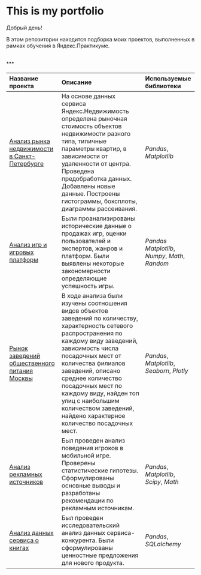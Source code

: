 # This is my portfolio

Добрый день!

В этом репозитории находится подборка моих проектов, выполненных в рамках обучения в Яндекс.Практикуме. 
  
<BR>  
***  
  
| Название проекта | Описание | Используемые библиотеки | 
| :---------------------- | :---------------------- | :---------------------- |
| [Анализ рынка недвижимости в Санкт-Петербурге](project_02_apartments_spb) | На основе данных сервиса Яндекс.Недвижимость определена рыночная стоимость объектов недвижимости разного типа, типичные параметры квартир, в зависимости от удаленности от центра. Проведена предобработка данных. Добавлены новые данные. Построены гистограммы, боксплоты, диаграммы рассеивания.| *Pandas*, *Matplotlib* |
| [Анализ игр и игровых платформ](project_04_games) | Были проанализированы исторические данные о продажах игр, оценки пользователей и экспертов, жанров и платформ. Были выявлены некоторые закономерности определяющие успешность игры.| *Pandas* *Matplotlib*, *Numpy*, *Math*, *Random*|
| [Рынок заведений общественного питания Москвы](project_08_moscow_rests) | В ходе анализа были изучены соотношения видов объектов заведений по количеству, характерность сетевого распространения по каждому виду заведений, зависимость числа посадочных мест от количества филиалов заведений, описано среднее количество посадочных мест по каждому виду, найден топ улиц с наибольшим количеством заведений, найдено характерное количество посадочных мест.| *Pandas*, *Matplotlib*, *Seaborn*, *Plotly* |
| [Анализ рекламных источников](project_12_marketing_source) | Был проведен анализ поведения игроков в мобильной игре. Проверены статистические гипотезы. Сформулированы основные выводы и разработаны рекомендации по рекламным источникам.| *Pandas*, *Matplotlib*, *Scipy*, *Math* |
| [Анализ данных сервиса о книгах](project_13_SQL) | Был проведен исследовательский анализ данных сервиса-конкурента. Были сформулированы ценностные предложения для нового продукта.| *Pandas*, *SQLalchemy* |
